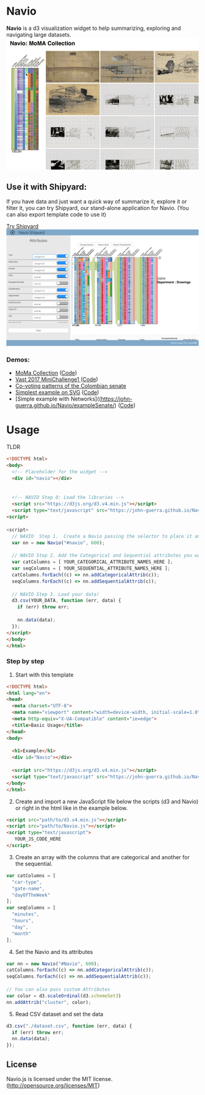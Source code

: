 # Navio

**Navio** is a d3 visualization widget to help summarizing, exploring and navigating large datasets.
![Navio Demo with the MoMa Collection](Navio_MomaExplorer.gif)

## Use it with Shipyard:

If you have data and just want a quick way of summarize it, explore it or filter it, you can try Shipyard, our stand-alone application for Navio. (You can also export template code to use it)

[Try Shipyard](https://john-guerra.github.io/Navio/shipyard/build/index.html)
![Shipyard demo](shipyard/demo.png)

### Demos:

* [MoMa Collection](https://john-guerra.github.io/momaExplorer/) ([Code](https://github.com/john-guerra/momaExplorer))
* [Vast 2017 MiniChallenge1 ](http://john-guerra.github.io/Navio/example_vastChallenge2017/index.html) ([Code](https://github.com/john-guerra/Navio/tree/master/example_vastChallenge2017))
* [Co-voting patterns of the Colombian senate](http://johnguerra.co/viz/senadoColombia) 
* [Simplest example on SVG](https://john-guerra.github.io/Navio/example/) ([Code](https://github.com/john-guerra/Navio/tree/master/example))
* [Simple example with Networks]((https://john-guerra.github.io/Navio/exampleSenate/) ([Code](https://github.com/john-guerra/Navio/tree/master/exampleSenate))

# Usage

TLDR
```html
<!DOCTYPE html>
<body>
  <!-- Placeholder for the widget -->
  <div id="navio"></div>


  <!-- NAVIO Step 0: Load the libraries -->
  <script src="https://d3js.org/d3.v4.min.js"></script>
  <script type="text/javascript" src="https://john-guerra.github.io/Navio/Navio.js"></script>
<script>

<script>
  // NAVIO  Step 1.  Create a Navio passing the selector to place it and the height
  var nn = new Navio("#navio", 600);

  // NAVIO Step 2. Add the Categorical and Sequential attributes you want to use
  var catColumns = [ YOUR_CATEGORICAL_ATTRIBUTE_NAMES_HERE ];
  var seqColumns = [ YOUR_SEQUENTIAL_ATTRIBUTE_NAMES_HERE ];
  catColumns.forEach((c) => nn.addCategoricalAttrib(c));
  seqColumns.forEach((c) => nn.addSequentialAttrib(c));

  // NAVIO Step 3. Load your data!
  d3.csv(YOUR_DATA, function (err, data) {
    if (err) throw err;

    nn.data(data);
  });
</script>
</body>
</html>
```
### Step by step
1. Start with this template
```html
<!DOCTYPE html>
<html lang="en">
<head>
  <meta charset="UTF-8">
  <meta name="viewport" content="width=device-width, initial-scale=1.0">
  <meta http-equiv="X-UA-Compatible" content="ie=edge">
  <title>Basic Usage</title>
</head>
<body>

  <h1>Example</h1>
  <div id="Navio"></div>

  <script src="https://d3js.org/d3.v4.min.js"></script>
  <script type="text/javascript" src="https://john-guerra.github.io/Navio/Navio.js"></script>
</body>
</html>

```
2. Create and import a new JavaScript file below the scripts (d3 and Navio) or right in the html like in the example below.
```html
<script src="path/to/d3.v4.min.js"></script>
<script src="path/to/Navio.js"></script>
<script type="text/javascript">
   YOUR_JS_CODE_HERE
</script>
```
3. Create an array with the columns that are categorical and another for the sequential.

```javascript
var catColumns = [
  "car-type",
  "gate-name",
  "dayOfTheWeek"
];
var seqColumns = [
  "minutes",
  "hours",
  "day",
  "month"
];
```
4. Set the Navio and its attributes
``` javascript
var nn = new Navio("#Navio", 600);
catColumns.forEach((c) => nn.addCategoricalAttrib(c));
seqColumns.forEach((c) => nn.addSequentialAttrib(c));

// You can also pass custom Attributes
var color = d3.scaleOrdinal(d3.schemeSet3)
nn.addAttrib("cluster", color);

```
5. Read CSV dataset and set the data
``` javascript
d3.csv("./dataset.csv", function (err, data) {
  if (err) throw err;
  nn.data(data);
});

```

## License
Navio.js is licensed under the MIT license. (http://opensource.org/licenses/MIT)
